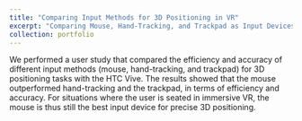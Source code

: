 ```yaml
---
title: "Comparing Input Methods for 3D Positioning in VR"
excerpt: "Comparing Mouse, Hand-Tracking, and Trackpad as Input Devices<br/><img src='/images/image2.jpg' width='480'>"
collection: portfolio
---
```


We performed a user study that compared the efficiency and accuracy of different input methods (mouse, hand-tracking, and trackpad) for 3D positioning tasks with the HTC Vive. The results showed that the mouse outperformed hand-tracking and the trackpad, in terms of efficiency and accuracy. For situations where the user is seated in immersive VR, the mouse is thus still the best input device for precise 3D positioning.
